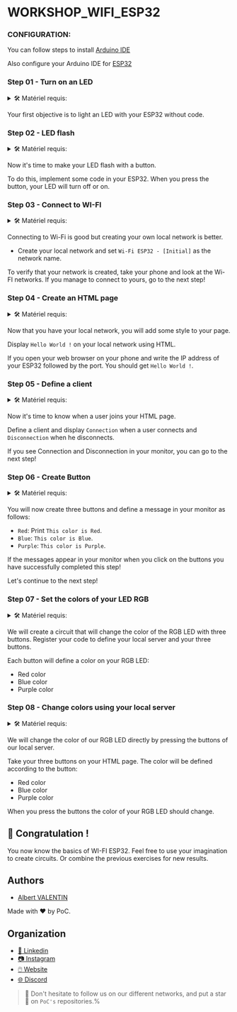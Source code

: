 # WORKSHOP_WIFI_ESP32

### CONFIGURATION:
You can follow steps to install [Arduino IDE](https://www.arduino.cc/en/guide/linux)

Also configure your Arduino IDE for [ESP32](https://randomnerdtutorials.com/installing-the-esp32-board-in-arduino-ide-windows-instructions/)

### Step 01 - Turn on an LED

<details>
    <summary> 🛠️ Matériel requis:</summary>

* ESP32
* BreadBoard
* Cable USB
* Jumpers
* LED
* Resistance

</details>  

Your first objective is to light an LED with your ESP32 without code.
### Step 02 -  LED flash

<details>
    <summary> 🛠️ Matériel requis:</summary>

* ESP32
* BreadBoard
* Cable USB
* Jumpers
* LED
* Button
* Resistance

</details>

Now it's time to make your LED flash with a button.

To do this, implement some code in your ESP32.
When you press the button, your LED will turn off or on.

### Step 03 - Connect to WI-FI

<details>
    <summary> 🛠️ Matériel requis:</summary>

* ESP32
* Cable USB

</details>

Connecting to Wi-Fi is good but creating your own local network is better.

* Create your local network and set `Wi-Fi ESP32 - [Initial]` as the network name.

To verify that your network is created, take your phone and look at the Wi-FI networks.
If you manage to connect to yours, go to the next step!

### Step 04 - Create an HTML page

<details>
    <summary> 🛠️ Matériel requis:</summary>

* ESP32
* Cable USB

</details>

Now that you have your local network, you will add some style to your page.

Display `Hello World !` on your local network using HTML.

If you open your web browser on your phone and write the IP address of your ESP32 followed by the port.
You should get `Hello World !`.

### Step 05 - Define a client

<details>
    <summary> 🛠️ Matériel requis:</summary>

* ESP32
* Cable USB

</details>

Now it's time to know when a user joins your HTML page.

Define a client and display `Connection` when a user connects and `Disconnection` when he disconnects.

If you see Connection and Disconnection in your monitor, you can go to the next step!

### Step 06 - Create Button

<details>
    <summary> 🛠️ Matériel requis:</summary>

* ESP32
* Cable USB

</details>

You will now create three buttons and define a message in your monitor as follows:
* `Red`: Print `This color is Red`.
* `Blue`: `This color is Blue`.
* `Purple`: `This color is Purple`.

If the messages appear in your monitor when you click on the buttons you have successfully completed this step!

Let's continue to the next step!

### Step 07 - Set the colors of your LED RGB

<details>
    <summary> 🛠️ Matériel requis:</summary>

* ESP32
* Cable USB
* LED RGB
* Three Button

</details>

We will create a circuit that will change the color of the RGB LED with three buttons.
Register your code to define your local server and your three buttons.

Each button will define a color on your RGB LED:
* Red color
* Blue color
* Purple color

### Step 08 - Change colors using your local server

<details>
    <summary> 🛠️ Matériel requis:</summary>

* ESP32
* Cable USB
* LED RGB

</details>

We will change the color of our RGB LED directly by pressing the buttons of our local server.

Take your three buttons on your HTML page.
The color will be defined according to the button:
* Red color
* Blue color
* Purple color

When you press the buttons the color of your RGB LED should change.

## :tada: Congratulation !

You now know the basics of WI-FI ESP32. Feel free to use your imagination to create circuits.
Or combine the previous exercises for new results.

## Authors
- [Albert VALENTIN](https://github.com/OnsagerHe)

Made with :heart: by PoC.

## Organization

- [📒 Linkedin](https://www.linkedin.com/company/pocinnovation/mycompany/)
- [📷 Instagram](https://www.instagram.com/pocinnovation/)
- [🖱️ Website](https://www.poc-innovation.fr/)
- [🌐 Discord](https://discord.gg/Yqq2ADGDS7)

> :rocket: Don't hesitate to follow us on our different networks, and put a star 🌟 on `PoC's` repositories.%  
